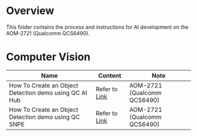 # Overview
This folder contains the process and instructions for AI development on the AOM-2721 (Qualcomm QCS6490).

# Computer Vision

| Name | Content | Note |
| -------- | -------- | -------- |
| How To Create an Object Detection demo using QC AI Hub | Refer to [Link](object_detection_demo-using-qc_ai_hub.md) |  AOM-2721 (Qualcomm QCS6490) |
| How To Create an Object Detection demo using QC SNPE | Refer to [Link](object_detection_demo-using-qc_snpe.md) |  AOM-2721 (Qualcomm QCS6490) |

  
